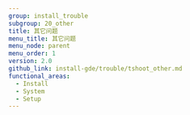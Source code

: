 ```yaml
---
group: install_trouble
subgroup: 20_other
title: 其它问题
menu_title: 其它问题
menu_node: parent
menu_order: 1
version: 2.0
github_link: install-gde/trouble/tshoot_other.md
functional_areas:
  - Install
  - System
  - Setup
---
```


